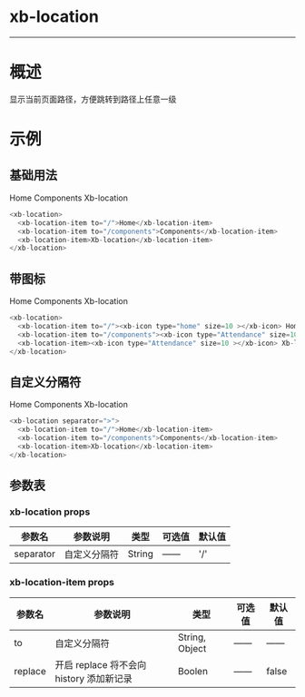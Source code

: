 # xb-location
----

# 概述
显示当前页面路径，方便跳转到路径上任意一级

# 示例

## 基础用法

<xb-location>
  <xb-location-item to="/">Home</xb-location-item>
  <xb-location-item to="/components">Components</xb-location-item>
  <xb-location-item>Xb-location</xb-location-item>
</xb-location>

```js
<xb-location>
  <xb-location-item to="/">Home</xb-location-item>
  <xb-location-item to="/components">Components</xb-location-item>
  <xb-location-item>Xb-location</xb-location-item>
</xb-location>
```

## 带图标
<xb-location>
  <xb-location-item to="/"><xb-icon type="home" size=10 ></xb-icon> Home</xb-location-item>
  <xb-location-item to="/components"><xb-icon type="Attendance" size=10 ></xb-icon> Components</xb-location-item>
  <xb-location-item><xb-icon type="Attendance" size=10 ></xb-icon> Xb-location</xb-location-item>
</xb-location>

```js
<xb-location>
  <xb-location-item to="/"><xb-icon type="home" size=10 ></xb-icon> Home</xb-location-item>
  <xb-location-item to="/components"><xb-icon type="Attendance" size=10 ></xb-icon> Components</xb-location-item>
  <xb-location-item><xb-icon type="Attendance" size=10 ></xb-icon> Xb-location</xb-location-item>
</xb-location>
```


## 自定义分隔符

<xb-location separator=">">
  <xb-location-item to="/">Home</xb-location-item>
  <xb-location-item to="/components">Components</xb-location-item>
  <xb-location-item>Xb-location</xb-location-item>
</xb-location>

```js
<xb-location separator=">">
  <xb-location-item to="/">Home</xb-location-item>
  <xb-location-item to="/components">Components</xb-location-item>
  <xb-location-item>Xb-location</xb-location-item>
</xb-location>
```


## 参数表

### xb-location props

| 参数名       | 参数说明                                     | 类型           | 可选值 | 默认值 |
| ------------ | -------------------------------------------- | -------------- | ------ | ------ |
| separator    | 自定义分隔符                                   | String        | ——     | '/'  |

### xb-location-item props

| 参数名       | 参数说明                                     | 类型           | 可选值 | 默认值 |
| ------------ | -------------------------------------------- | -------------- | ------ | ------ |
| to          | 自定义分隔符                                   | String, Object | ——     | —— |
| replace     | 开启 replace 将不会向 history 添加新记录         | Boolen       | ——     | false |
